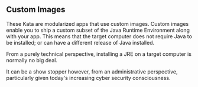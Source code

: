 ## Custom Images

These Kata are modularized apps that use custom images.
Custom images enable you to ship a custom subset of the Java Runtime Environment along with your app.
This means that the target computer does not require Java to be installed; or can have a different release of Java installed.

From a purely technical perspective, installing a JRE on a target computer is normally no big deal.

It can be a show stopper however, from an administrative perspective, particularly given today's increasing cyber security consciousness.

